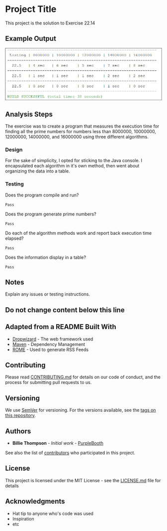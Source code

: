 # Project Title

This project is the solution to Exercise 22.14

## Example Output

![Sample Output](README.jpg)

## Analysis Steps

The exercise was to create a program that measures the execution time for finding all the prime numbers for numbers less than 8000000, 10000000, 12000000, 14000000, and 16000000 using three different algorithms.

### Design

For the sake of simplicity, I opted for sticking to the Java console. I encapsulated each algorithm in it's own method, then went about organizing the data into a table.


### Testing

Does the program compile and run?

```
Pass
```

Does the program generate prime numbers?

```
Pass
```

Do each of the algorithm methods work and report back execution time elapsed?

```
Pass
```

Does the information display in a table?

```
Pass
```

## Notes

Explain any issues or testing instructions.

## Do not change content below this line
## Adapted from a README Built With

* [Dropwizard](http://www.dropwizard.io/1.0.2/docs/) - The web framework used
* [Maven](https://maven.apache.org/) - Dependency Management
* [ROME](https://rometools.github.io/rome/) - Used to generate RSS Feeds

## Contributing

Please read [CONTRIBUTING.md](https://gist.github.com/PurpleBooth/b24679402957c63ec426) for details on our code of conduct, and the process for submitting pull requests to us.

## Versioning

We use [SemVer](http://semver.org/) for versioning. For the versions available, see the [tags on this repository](https://github.com/your/project/tags). 

## Authors

* **Billie Thompson** - *Initial work* - [PurpleBooth](https://github.com/PurpleBooth)

See also the list of [contributors](https://github.com/your/project/contributors) who participated in this project.

## License

This project is licensed under the MIT License - see the [LICENSE.md](LICENSE.md) file for details

## Acknowledgments

* Hat tip to anyone who's code was used
* Inspiration
* etc

